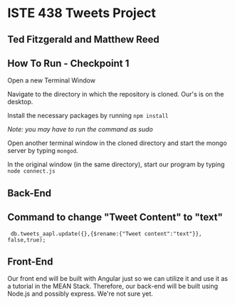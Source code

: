 # ISTE 438 Tweets Project
## Ted Fitzgerald and Matthew Reed
## How To Run - Checkpoint 1
Open a new Terminal Window


Navigate to the directory in which the repository is cloned. Our's is on the desktop.


Install the necessary packages by running `npm install`


*Note: you may have to run the command as sudo*


Open another terminal window in the cloned directory and start the mongo
server by typing `mongod`.


In the original window (in the same directory), start our program by typing
`node connect.js`

## Back-End



## Command to change "Tweet Content" to "text"
``` db.tweets_aapl.update({},{$rename:{"Tweet content":"text"}}, false,true);```



## Front-End
Our front end will be built with Angular just so we can utilize it and use it as
a tutorial in the MEAN Stack. Therefore, our back-end will be built using Node.js
and possibly express. We're not sure yet.
